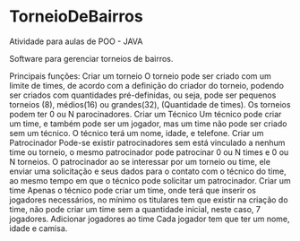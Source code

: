 # TorneioDeBairros

Atividade para aulas de POO - JAVA

Software para gerenciar torneios de bairros. 

Principais funções: 
    Criar um torneio
      O torneio pode ser criado com um limite de times, de acordo com a definição do criador do torneio, podendo ser criados         com quantidades pré-definidas, ou seja, pode ser pequenos torneios (8), médios(16) ou grandes(32), (Quantidade de times).
      Os torneios podem ter 0 ou N parocinadores.
    Criar um Técnico
      Um técnico pode criar um time, e também pode ser um jogador, mas um time não pode ser criado sem um técnico. O técnico         terá um nome, idade, e telefone.
    Criar um Patrocinador
      Pode-se existir patrocinadores sem está vinculado a nenhum time ou torneio, o mesmo patrocinador pode patrocinar 0 ou N         times e 0 ou N torneios. O patrocinador ao se interessar por um torneio ou time, ele enviar uma solicitação e seus dados       para o contato com o técnico do time, ao mesmo tempo em que o técnico pode solicitar um patrocinador.
    Criar um time
      Apenas o técnico pode criar um time, onde terá que inserir os jogadores necessários, no mínimo os titulares tem que             existir na criação do time, não pode criar um time sem a quantidade inicial, neste caso, 7 jogadores.
        Adicionar jogadores ao time
        Cada jogador tem que ter um nome, idade e camisa.
    
